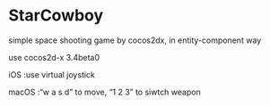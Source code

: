 # StarCowboy
simple space shooting game by cocos2dx, in entity-component way

use cocos2d-x 3.4beta0


iOS   :use virtual joystick

macOS :“w a s d” to move, “1 2 3” to siwtch weapon
